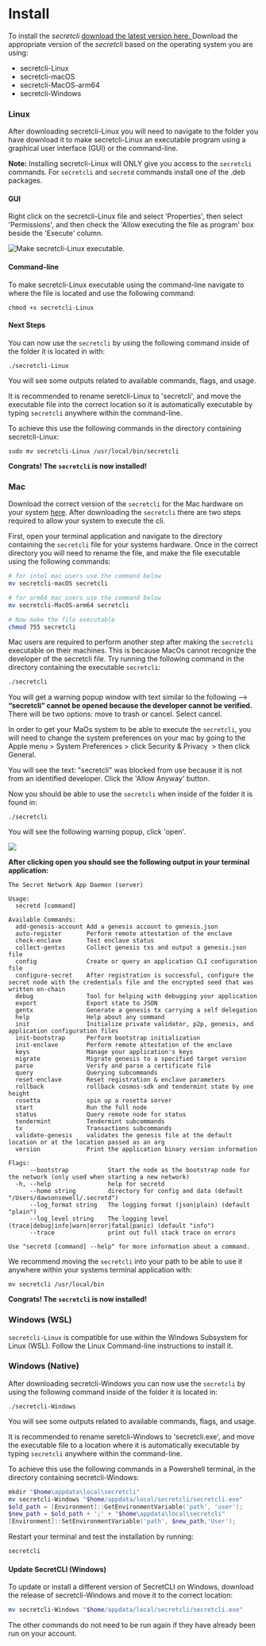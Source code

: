 # Install

To install the _secretcli_ [download the latest version here. ](https://github.com/scrtlabs/SecretNetwork/releases)Download the appropriate version of the _secretcli_ based on the operating system you are using:

* secretcli-Linux
* secretcli-macOS
* secretcli-MacOS-arm64
* secretcli-Windows

### Linux

After downloading secretcli-Linux you will need to navigate to the folder you have download it to make secretcli-Linux an executable program using a graphical user interface (GUI) or the command-line.

**Note:** Installing secretcli-Linux will ONLY give you access to the `secretcli` commands. For `secretcli` and `secretd` commands install one of the .deb packages.

#### GUI

Right click on the secretcli-Linux file and select 'Properties', then select 'Permissions', and then check the 'Allow executing the file as program' box beside the 'Execute' column.

![Make secretcli-Linux executable.](../../.gitbook/assets/secretcliguiinstall.png)

#### Command-line

To make secretcli-Linux executable using the command-line navigate to where the file is located and use the following command:

```
chmod +x secretcli-Linux
```

#### Next Steps

You can now use the `secretcli` by using the following command inside of the folder it is located in with:

```
./secretcli-Linux
```

You will see some outputs related to available commands, flags, and usage.

It is recommended to rename seretcli-Linux to 'secretcli', and move the executable file into the correct location so it is automatically executable by typing `secretcli` anywhere within the command-line.

To achieve this use the following commands in the directory containing secretcli-Linux:

```
sudo mv secretcli-Linux /usr/local/bin/secretcli
```

**Congrats! The `secretcli` is now installed!**

### Mac

Download the correct version of the `secretcli` for the Mac hardware on your system [here](https://github.com/scrtlabs/SecretNetwork/releases). After downloading the `secretcli` there are two steps required to allow your system to execute the cli.

First, open your terminal application and navigate to the directory containing the `secretcli` file for your systems hardware. Once in the correct directory you will need to rename the file, and make the file executable using the following commands:

```bash
# for intel mac users use the command below 
mv secretcli-macOS secretcli

# for arm64 mac users use the command below 
mv secretcli-MacOS-arm64 secretcli

# Now make the file executable
chmod 755 secretcli
```

Mac users are required to perform another step after making the `secretcli` executable on their machines. This is because MacOs cannot recognize the developer of the secretcli file. Try running the following command in the directory containing the executable `secretcli`:

```bash
./secretcli
```

You will get a warning popup window with text similar to the following --> **“secretcli” cannot be opened because the developer cannot be verified.** There will be two options: move to trash or cancel. Select cancel.

In order to get your MaOs system to be able to execute the `secretcli`, you will need to change the system preferences on your mac by going to the Apple menu <img src="https://help.apple.com/assets/6226843B0C3B6F4420549000/6226843E0C3B6F442054900F/en_GB/2f77cc85238452e25cb517130188bf99.png" alt="" data-size="line">> System Preferences > click Security & Privacy <img src="https://help.apple.com/assets/6226843B0C3B6F4420549000/6226843E0C3B6F442054900F/en_GB/106ba2d7107ef06182690a344e00b1ce.png" alt="" data-size="line"> > then click General.

You will see the text: "secretcli" was blocked from use because it is not from an identified developer. Click the 'Allow Anyway' button.

Now you should be able to use the `secretcli` when inside of the folder it is found in:

```
./secretcli 
```

You will see the following warning popup, click 'open'.

![](<../../.gitbook/assets/cliwarning (1).png>)

**After clicking open you should see the following output in your terminal application:**

```
The Secret Network App Daemon (server)

Usage:
  secretd [command]

Available Commands:
  add-genesis-account Add a genesis account to genesis.json
  auto-register       Perform remote attestation of the enclave
  check-enclave       Test enclave status
  collect-gentxs      Collect genesis txs and output a genesis.json file
  config              Create or query an application CLI configuration file
  configure-secret    After registration is successful, configure the secret node with the credentials file and the encrypted seed that was written on-chain
  debug               Tool for helping with debugging your application
  export              Export state to JSON
  gentx               Generate a genesis tx carrying a self delegation
  help                Help about any command
  init                Initialize private validator, p2p, genesis, and application configuration files
  init-bootstrap      Perform bootstrap initialization
  init-enclave        Perform remote attestation of the enclave
  keys                Manage your application's keys
  migrate             Migrate genesis to a specified target version
  parse               Verify and parse a certificate file
  query               Querying subcommands
  reset-enclave       Reset registration & enclave parameters
  rollback            rollback cosmos-sdk and tendermint state by one height
  rosetta             spin up a rosetta server
  start               Run the full node
  status              Query remote node for status
  tendermint          Tendermint subcommands
  tx                  Transactions subcommands
  validate-genesis    validates the genesis file at the default location or at the location passed as an arg
  version             Print the application binary version information

Flags:
      --bootstrap           Start the node as the bootstrap node for the network (only used when starting a new network)
  -h, --help                help for secretd
      --home string         directory for config and data (default "/Users/dawsonsewell/.secretd")
      --log_format string   The logging format (json|plain) (default "plain")
      --log_level string    The logging level (trace|debug|info|warn|error|fatal|panic) (default "info")
      --trace               print out full stack trace on errors

Use "secretd [command] --help" for more information about a command.
```

We recommend moving the `secretcli` into your path to be able to use it anywhere within your systems terminal application with:

```
mv secretcli /usr/local/bin
```

**Congrats! The `secretcli` is now installed!**

### Windows (WSL)

`secretcli-Linux` is compatible for use within the Windows Subsystem for Linux (WSL). Follow the Linux Command-line instructions to install it.

### Windows (Native)

After downloading secretcli-Windows you can now use the `secretcli` by using the following command inside of the folder it is located in:

```
./secretcli-Windows
```

You will see some outputs related to available commands, flags, and usage.

It is recommended to rename seretcli-Windows to 'secretcli.exe', and move the executable file to a location where it is automatically executable by typing `secretcli` anywhere within the command-line.

To achieve this use the following commands in a Powershell terminal, in the directory containing secretcli-Windows:

```powershell
mkdir "$home\appdata\local\secretcli"
mv secretcli-Windows "$home/appdata/local/secretcli/secretcli.exe"
$old_path = [Environment]::GetEnvironmentVariable('path', 'user');
$new_path = $old_path + ';' + "$home\appdata\local\secretcli"
[Environment]::SetEnvironmentVariable('path', $new_path,'User');
```

Restart your terminal and test the installation by running:

```powershell
secretcli
```

#### Update SecretCLI (Windows)

To update or install a different version of SecretCLI on Windows, download the release of secretcli-Windows and move it to the correct location:

```powershell
mv secretcli-Windows "$home/appdata/local/secretcli/secretcli.exe"
```

The other commands do not need to be run again if they have already been run on your account.

